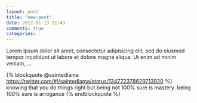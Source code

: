 ```yaml
---
layout: post
title: "new-post"
date: 2012-01-13 11:43
comments: true
categories: 
---
```


Lorem ipsum dolor sit amet, consectetur adipisicing elit, sed do eiusmod tempor incididunt ut labore et dolore magna aliqua. Ut enim ad minim veniam, ...

{% blockquote @saintedlama https://twitter.com/#!/saintedlama/status/134772378629713920 %}
knowing that you do things right but being not 100% sure is mastery. being 100% sure is arrogance
{% endblockquote %}

